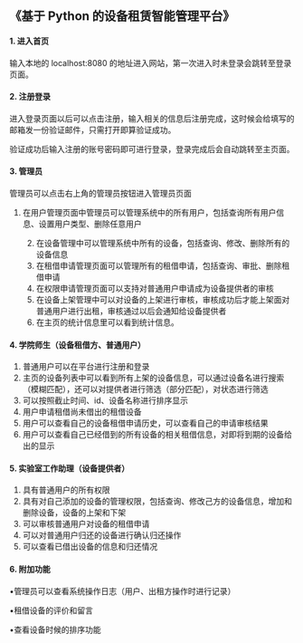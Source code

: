## 《基于 Python 的设备租赁智能管理平台》 

#### 1. 进入首页

输入本地的 localhost:8080 的地址进入网站，第一次进入时未登录会跳转至登录页面。

#### 2. 注册登录

进入登录页面以后可以点击注册，输入相关的信息后注册完成，这时候会给填写的邮箱发一份验证邮件，只需打开即算验证成功。

验证成功后输入注册的账号密码即可进行登录，登录完成后会自动跳转至主页面。

#### 3. 管理员

管理员可以点击右上角的管理员按钮进入管理员页面

1. 在用户管理页面中管理员可以管理系统中的所有用户，包括查询所有用户信息、设置用户类型、删除任意用户

 	2. 在设备管理中可以管理系统中所有的设备，包括查询、修改、删除所有的设备信息
 	3. 在租借申请管理页面可以管理所有的租借申请，包括查询、审批、删除租借申请
 	4. 在权限申请管理页面可以支持对普通用户申请成为设备提供者的审核
 	5. 在设备上架管理中可以对设备的上架进行审核，审核成功后才能上架面对普通用户进行出租，审核通过以后会通知给设备提供者
 	6. 在主页的统计信息里可以看到统计信息。

#### 4. 学院师生（设备租借方、普通用户）

1. 普通用户可以在平台进行注册和登录
2. 主页的设备列表中可以看到所有上架的设备信息，可以通过设备名进行搜索（模糊匹配），还可以对提供者进行筛选（部分匹配），对状态进行筛选
3. 可以按照截止时间、id、设备名称进行排序显示
4. 用户申请租借尚未借出的租借设备
5. 用户可以查看自己的设备租借申请历史，可以查看自己的申请审核结果
6. 用户可以查看自己已经借到的所有设备的相关租借信息，对即将到期的设备给出的显示

#### 5. 实验室工作助理（设备提供者）

1. 具有普通用户的所有权限
2. 具有对自己添加的设备的管理权限，包括查询、修改己方的设备信息，增加和删除设备，设备的上架和下架
3. 可以审核普通用户对设备的租借申请
4. 可以对普通用户归还的设备进行确认归还操作
5. 可以查看已借出设备的信息和归还情况

#### 6. 附加功能

•管理员可以查看系统操作日志（用户、出租方操作时进行记录）

•租借设备的评价和留言

•查看设备时候的排序功能